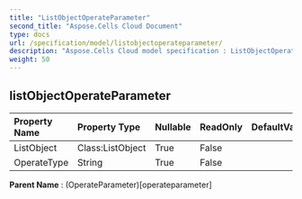 ```yaml
---
title: "ListObjectOperateParameter"
second_title: "Aspose.Cells Cloud Document"
type: docs
url: /specification/model/listobjectoperateparameter/
description: "Aspose.Cells Cloud model specification : ListObjectOperateParameter. Effortlessly handle Excel and other spreadsheet documents with features like opening, generating, editing, splitting, merging, comparing, and converting."
weight: 50
---
```


## **listObjectOperateParameter**

 

| Property Name | Property Type | Nullable |  ReadOnly | DefaultValue | Description | 
| :- | :- | :- |:- |  :- | :- |
| ListObject | Class:ListObject | True |  False |  |  |  
| OperateType | String | True |  False |  |  |  

**Parent Name** : (OperateParameter)[operateparameter]

